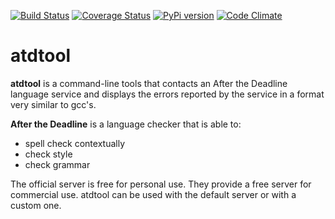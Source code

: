 [![Build Status](https://travis-ci.org/lpenz/atdtool.svg?branch=master)](https://travis-ci.org/lpenz/atdtool)
[![Coverage Status](https://coveralls.io/repos/lpenz/atdtool/badge.svg?branch=master&service=github)](https://coveralls.io/github/lpenz/atdtool?branch=master)
[![PyPi version](https://img.shields.io/pypi/v/atdtool.png)](https://pypi.python.org/pypi/atdtool)
[![Code Climate](https://codeclimate.com/github/lpenz/atdtool/badges/gpa.svg)](https://codeclimate.com/github/lpenz/atdtool)

# atdtool

**atdtool** is a command-line tools that contacts an After the Deadline language
service and displays the errors reported by the service in a format very similar
to gcc's.

**After the Deadline** is a language checker that is able to:
- spell check contextually
- check style
- check grammar


The official server is free for personal use. They provide a free server for
commercial use. atdtool can be used with the default server or with a
custom one.


